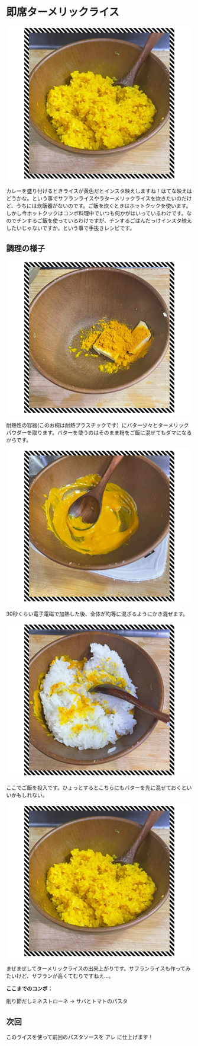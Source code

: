 # 即席ターメリックライス

[![PHOTO](/images/202503/IMG_8070_1.jpg)](/images_original/202503/IMG_8070.jpg)

カレーを盛り付けるときライスが黄色だとインスタ映えしますね！はてな映えはどうかな。という事でサフランライスやラターメリックライスを炊きたいのだけど、うちには炊飯器がないのです。ご飯を炊くときはホットクックを使います。しかし今ホットクックはコンボ料理中でいつも何かがはいっているわけです。なのでチンするご飯を使っているわけですが、チンするごはんだっけインスタ映えしたいじゃないですか。という事で手抜きレシピです。

## 調理の様子

[![PHOTO](/images/202503/IMG_8066_1.jpg)](/images_original/202503/IMG_8066.jpg)

耐熱性の容器(このお椀は耐熱プラスチックです）にバター少々とターメリックパウダーを取ります。バターを使うのはそのまま粉をご飯に混ぜてもダマになるからです。

[![PHOTO](/images/202503/IMG_8067_1.jpg)](/images_original/202503/IMG_8067.jpg)

30秒くらい電子電磁で加熱した後、全体が均等に混ざるようにかき混ぜます。

[![PHOTO](/images/202503/IMG_8068_1.jpg)](/images_original/202503/IMG_8068.jpg)

ここでご飯を投入です。ひょっとするとこちらにもバターを先に混ぜておくといいかもしれない。

[![PHOTO](/images/202503/IMG_8070_1.jpg)](/images_original/202503/IMG_8070.jpg)

まぜまぜしてターメリックライスの出来上がりです。サフランライスも作ってみたいけど、サフランが高くてむりですねえ…。

**ここまでのコンボ：** 

削り節だしミネストローネ → サバとトマトのパスタ

## 次回

このライスを使って前回のパスタソースを アレ に仕上げます！
